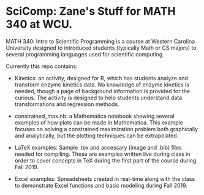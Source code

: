 # SciComp: Zane's Stuff for MATH 340 at WCU.
MATH 340: Intro to Scientific Programming is a course at Western Carolina University designed to introduced students (typically Math or CS majors) to several programming languages used for scientific computing.

Currently this repo contains:
* Kinetics: an activity, designed for R, which has students analyze and transform enzyme kinetics data. No knowledge of enzyme kinetics is needed, though a page of background information is provided for the curious. The activity is designed to help students understand data transformations and regression methods.

* constrained_max.nb: a Mathematica notebook showing several examples of how plots can be made in Mathematica. This example focuses on solving a constrained maximization problem both graphically and analytically, but the plotting techniques can be extrapolated. 

* LaTeX examples: Sample .tex and accessary (image and .bib) files needed for compiling. These are examples written live during class in order to cover concepts in TeX during the first part of the course during Fall 2019.

* Excel examples: Spreadsheets created in real-time along with the class to demonstrate Excel functions and basic modeling during Fall 2019.
